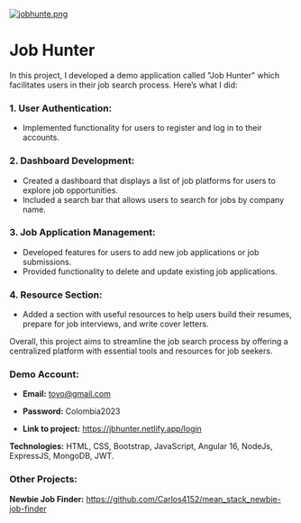 [![jobhunte.png](https://i.postimg.cc/jdNk8yN8/jobhunte.png)](https://postimg.cc/5643yYsv)

# Job Hunter

In this project, I developed a demo application called "Job Hunter" which facilitates users in their job search process. Here’s what I did:


### 1. User Authentication:

- Implemented functionality for users to register and log in to their accounts.

### 2. Dashboard Development:

- Created a dashboard that displays a list of job platforms for users to explore job opportunities.
- Included a search bar that allows users to search for jobs by company name.

### 3. Job Application Management:

- Developed features for users to add new job applications or job submissions.
- Provided functionality to delete and update existing job applications.

### 4. Resource Section:
- Added a section with useful resources to help users build their resumes, prepare for job interviews, and write cover letters.

Overall, this project aims to streamline the job search process by offering a centralized platform with essential tools and resources for job seekers.


### Demo Account:

- **Email:** toyo@gmail.com

- **Password:** Colombia2023

- **Link to project:** https://jbhunter.netlify.app/login



**Technologies:** HTML, CSS, Bootstrap, JavaScript, Angular 16, NodeJs, ExpressJS, MongoDB, JWT.


### Other Projects:

 
**Newbie Job Finder:** https://github.com/Carlos4152/mean_stack_newbie-job-finder
